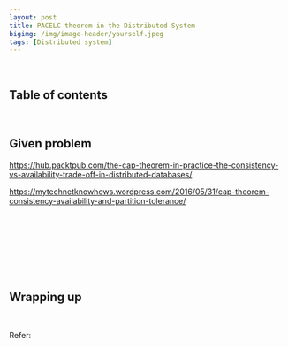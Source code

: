 ```yaml
---
layout: post
title: PACELC theorem in the Distributed System
bigimg: /img/image-header/yourself.jpeg
tags: [Distributed system]
---
```





<br>

## Table of contents





<br>

## Given problem

https://hub.packtpub.com/the-cap-theorem-in-practice-the-consistency-vs-availability-trade-off-in-distributed-databases/

https://mytechnetknowhows.wordpress.com/2016/05/31/cap-theorem-consistency-availability-and-partition-tolerance/


<br>

## 






<br>

## 





<br>

## Wrapping up




<br>

Refer:

[]()